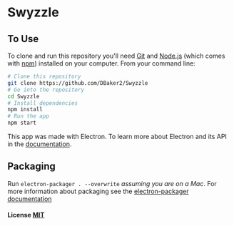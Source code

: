# Swyzzle

## To Use

To clone and run this repository you'll need [Git](https://git-scm.com) and [Node.js](https://nodejs.org/en/download/) (which comes with [npm](http://npmjs.com)) installed on your computer. From your command line:

```bash
# Clone this repository
git clone https://github.com/DBaker2/Swyzzle
# Go into the repository
cd Swyzzle
# Install dependencies
npm install
# Run the app
npm start
```

This app was made with Electron. To learn more about Electron and its API in the [documentation](http://electron.atom.io/docs/latest).

## Packaging
Run `electron-packager . --overwrite` _assuming you are on a Mac_. For more information about packaging see the [electron-packager documentation](https://github.com/electron-userland/electron-packager)
#### License [MIT](LICENSE.md)

